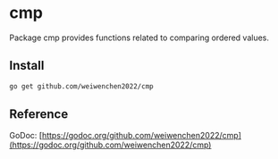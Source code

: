 # cmp

Package cmp provides functions related to comparing ordered values.

## Install

```sh
go get github.com/weiwenchen2022/cmp
```

## Reference

GoDoc: [https://godoc.org/github.com/weiwenchen2022/cmp](https://godoc.org/github.com/weiwenchen2022/cmp)
